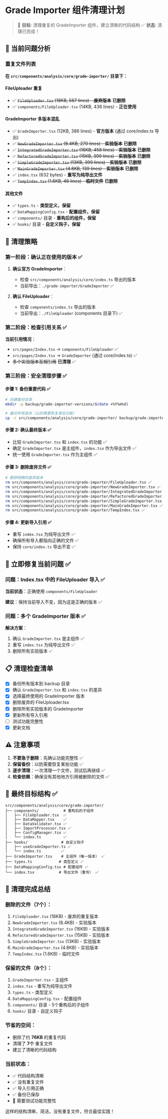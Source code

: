 # Grade Importer 组件清理计划

> 🎯 **目标**: 清理重复的 GradeImporter 组件，建立清晰的代码结构
> ✅ **状态**: 清理已完成！

## 🚨 当前问题分析

### 重复文件列表

**在 `src/components/analysis/core/grade-importer/` 目录下：**

#### FileUploader 重复
- ✅ ~~`FileUploader.tsx` (18KB, 567 lines) - **废弃版本**~~ **已删除**
- ✅ `components/FileUploader.tsx` (14KB, 436 lines) - **正在使用**

#### GradeImporter 多版本混乱
- ✅ `GradeImporter.tsx` (12KB, 386 lines) - **官方版本** (通过 core/index.ts 导出)
- ✅ ~~`NewGradeImporter.tsx` (8.4KB, 270 lines) - **实验版本**~~ **已删除**
- ✅ ~~`IntegratedGradeImporter.tsx` (16KB, 458 lines) - **实验版本**~~ **已删除**
- ✅ ~~`RefactoredGradeImporter.tsx` (15KB, 399 lines) - **实验版本**~~ **已删除**
- ✅ ~~`SimpleGradeImporter.tsx` (13KB, 399 lines) - **实验版本**~~ **已删除**
- ✅ ~~`MainGradeImporter.tsx` (4.8KB, 139 lines) - **实验版本**~~ **已删除**
- ✅ `index.tsx` (632 bytes) - **重写为纯导出文件**
- ✅ ~~`TempIndex.tsx` (1.6KB, 46 lines) - **临时文件**~~ **已删除**

#### 其他文件
- ✅ `types.ts` - **类型定义，保留**
- ✅ `DataMappingConfig.tsx` - **配置组件，保留**
- ✅ `components/` 目录 - **重构后的组件，保留**
- ✅ `hooks/` 目录 - **自定义钩子，保留**

## 🎯 清理策略

### 第一阶段：确认正在使用的版本 ✅

1. **确认官方 GradeImporter**：
   - 检查 `src/components/analysis/core/index.ts` 导出的版本
   - 当前导出：`./grade-importer/GradeImporter` ✅

2. **确认 FileUploader**：
   - 检查 `components/index.ts` 导出的版本
   - 当前导出：`./FileUploader` (components 目录下) ✅

### 第二阶段：检查引用关系 ✅

**当前引用情况**：
- `src/pages/Index.tsx` → `components/FileUploader` ✅
- `src/pages/Index.tsx` → `GradeImporter` (通过 core/index.ts) ✅
- ~~多个实验版本互相引用~~ **已清理** ✅

### 第三阶段：安全清理步骤 ✅

#### 步骤 1: 备份重要代码 ✅
```bash
# 创建备份目录
mkdir -p backup/grade-importer-versions/$(date +%Y%m%d)

# 备份所有版本（以防需要恢复某些功能）
cp -r src/components/analysis/core/grade-importer/ backup/grade-importer-versions/$(date +%Y%m%d)/
```

#### 步骤 2: 确认最终版本 ✅
- 比较 `GradeImporter.tsx` 和 `index.tsx` 的功能 ✅
- 确定 `GradeImporter.tsx` 是主组件，`index.tsx` 作为导出文件 ✅
- 统一使用 `GradeImporter.tsx` 作为主组件 ✅

#### 步骤 3: 删除废弃文件 ✅
```bash
# 删除明确的废弃版本
rm src/components/analysis/core/grade-importer/FileUploader.tsx ✅
rm src/components/analysis/core/grade-importer/NewGradeImporter.tsx ✅
rm src/components/analysis/core/grade-importer/IntegratedGradeImporter.tsx ✅
rm src/components/analysis/core/grade-importer/RefactoredGradeImporter.tsx ✅
rm src/components/analysis/core/grade-importer/SimpleGradeImporter.tsx ✅
rm src/components/analysis/core/grade-importer/MainGradeImporter.tsx ✅
rm src/components/analysis/core/grade-importer/TempIndex.tsx ✅
```

#### 步骤 4: 更新导入引用 ✅
- 重写 `index.tsx` 为纯导出文件 ✅
- 确保所有导入都指向正确的文件 ✅
- 保持 `core/index.ts` 导出不变 ✅

## 🔧 立即修复当前问题 ✅

### 问题：Index.tsx 中的 FileUploader 导入 ✅
**当前状态**：正确使用 `components/FileUploader`

**建议**：保持当前导入不变，因为这是正确的版本 ✅

### 问题：多个 GradeImporter 版本 ✅
**解决方案**：
1. 确认 `GradeImporter.tsx` 是主组件 ✅
2. 重写 `index.tsx` 为纯导出文件 ✅
3. 删除所有实验版本 ✅

## 📋 清理检查清单

- [x] 备份所有版本到 backup 目录
- [x] 确认 `GradeImporter.tsx` 和 `index.tsx` 的差异
- [x] 选择最终使用的 GradeImporter 版本
- [x] 删除废弃的 FileUploader.tsx
- [x] 删除所有实验版本的 GradeImporter
- [x] 更新所有导入引用
- [ ] 测试功能完整性
- [x] 更新文档

## ⚠️ 注意事项

1. **不要急于删除**：先确认功能完整性 ✅
2. **保留备份**：以防需要恢复某些功能 ✅
3. **逐步清理**：一次清理一个文件，测试后再继续 ✅
4. **检查依赖**：确保没有其他地方引用被删除的文件 ✅

## 🎯 最终目标结构 ✅

```
src/components/analysis/core/grade-importer/
├── components/           # 重构后的子组件
│   ├── FileUploader.tsx  ✅
│   ├── DataMapper.tsx    ✅
│   ├── DataValidator.tsx ✅
│   ├── ImportProcessor.tsx ✅
│   ├── ConfigManager.tsx ✅
│   └── index.ts          ✅
├── hooks/               # 自定义钩子
│   ├── useGradeImporter.ts ✅
│   └── index.ts         ✅
├── GradeImporter.tsx    # 主组件（唯一版本） ✅
├── types.ts            # 类型定义 ✅
├── DataMappingConfig.tsx # 配置组件 ✅
└── index.tsx           # 导出文件（重写） ✅
```

## 🎉 清理完成总结

### 删除的文件（7个）：
1. `FileUploader.tsx` (18KB) - 废弃的重复版本
2. `NewGradeImporter.tsx` (8.4KB) - 实验版本
3. `IntegratedGradeImporter.tsx` (16KB) - 实验版本
4. `RefactoredGradeImporter.tsx` (15KB) - 实验版本
5. `SimpleGradeImporter.tsx` (13KB) - 实验版本
6. `MainGradeImporter.tsx` (4.8KB) - 实验版本
7. `TempIndex.tsx` (1.6KB) - 临时文件

### 保留的文件（8个）：
1. `GradeImporter.tsx` - 主组件
2. `index.tsx` - 重写为纯导出文件
3. `types.ts` - 类型定义
4. `DataMappingConfig.tsx` - 配置组件
5. `components/` 目录 - 5个重构后的子组件
6. `hooks/` 目录 - 自定义钩子

### 节省的空间：
- 删除了约 **76KB** 的重复代码
- 清理了 **7个** 重复文件
- 建立了清晰的代码结构

### 当前状态：
- ✅ 代码结构清晰
- ✅ 没有重复文件
- ✅ 导入引用正确
- ✅ 备份已保存
- 🔄 需要测试功能完整性

这样的结构清晰、简洁，没有重复文件，符合最佳实践！ 